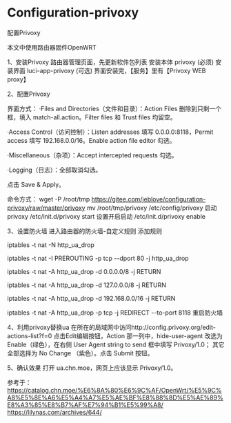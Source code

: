 # Configuration-privoxy

配置Privoxy

本文中使用路由器固件OpenWRT

1、安装Privoxy
路由器管理页面，先更新软件包列表
安装本体 privoxy (必须)
安装界面 luci-app-privoxy (可选)
界面安装完，【服务】里有【Privoxy WEB proxy】

2、配置Privoxy

界面方式：
·Files and Directories（文件和目录）：Action Files 删除到只剩一个框，填入 match-all.action。Filter files 和 Trust files 均留空。

·Access Control（访问控制）：Listen addresses 填写 0.0.0.0:8118，Permit access 填写 192.168.0.0/16。Enable action file editor 勾选。

·Miscellaneous（杂项）：Accept intercepted requests 勾选。

·Logging（日志）：全部取消勾选。

点击 Save & Apply。

命令方式：
wget -P /root/tmp https://gitee.com/jeblove/configuration-privoxy/raw/master/privoxy
mv /root/tmp/privoxy /etc/config/privoxy
启动privoxy
/etc/init.d/privoxy start
设置开启启动
/etc/init.d/privoxy enable

3、设置防火墙
进入路由器的防火墙-自定义规则
添加规则

iptables -t nat -N http_ua_drop

iptables -t nat -I PREROUTING -p tcp --dport 80 -j http_ua_drop

iptables -t nat -A http_ua_drop -d 0.0.0.0/8 -j RETURN

iptables -t nat -A http_ua_drop -d 127.0.0.0/8 -j RETURN

iptables -t nat -A http_ua_drop -d 192.168.0.0/16 -j RETURN

iptables -t nat -A http_ua_drop -p tcp -j REDIRECT --to-port 8118
重启防火墙

4、利用privoxy替换ua
在所在的局域网中访问http://config.privoxy.org/edit-actions-list?f=0
点击Edit编辑按钮，Action 那一列中，hide-user-agent 改选为 Enable（绿色），在右侧 User Agent string to send 框中填写 Privoxy/1.0；
其它全部选择为 No Change （紫色）。点击 Submit 按钮。

5、确认效果
打开 ua.chn.moe，网页上应该显示 Privoxy/1.0。

参考于：
https://catalog.chn.moe/%E6%8A%80%E6%9C%AF/OpenWrt/%E5%9C%A8%E5%8E%A6%E5%A4%A7%E5%AE%BF%E8%88%8D%E5%AE%89%E8%A3%85%E8%B7%AF%E7%94%B1%E5%99%A8/
https://lilynas.com/archives/644/


